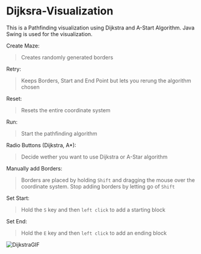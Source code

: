 # Dijksra-Visualization
This is a Pathfinding visualization using Dijkstra and A-Start Algorithm. Java Swing is used for the visualization.

Create Maze: 
>Creates randomly generated borders

Retry:
>Keeps Borders, Start and End Point but lets you rerung the algorithm chosen

Reset:
>Resets the entire coordinate system

Run:
>Start the pathfinding algorithm

Radio Buttons (Dijkstra, A*):
>Decide wether you want to use Dijkstra or A-Star algorithm

Manually add Borders:
>Borders are placed by holding `Shift` and dragging the mouse over the coordinate system. Stop adding borders by letting go of `Shift`

Set Start:
>Hold the `S` key and then `left click` to add a starting block

Set End:
>Hold the `E` key and then `left click` to add an ending block

![DijkstraGIF](https://github.com/Ricardo-Straub/Dijksra-Visualization/assets/108030615/66fa7e50-05b6-4289-ae78-573c411a6c17)

